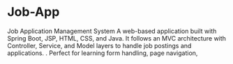# Job-App
Job Application Management System   A web-based application built with Spring Boot, JSP, HTML, CSS, and Java. It follows an MVC architecture with Controller, Service, and Model layers to handle job postings and applications. . Perfect for learning form handling, page navigation, 
